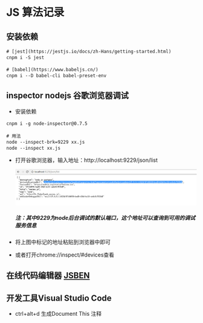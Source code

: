 # JS 算法记录


## 安装依赖
```
# [jest](https://jestjs.io/docs/zh-Hans/getting-started.html)
cnpm i -S jest

# [babel](https://www.babeljs.cn/)
cnpm i --D babel-cli babel-preset-env
```



## inspector nodejs 谷歌浏览器调试
* 安装依赖
```
cnpm i -g node-inspector@0.7.5

# 用法
node --inspect-brk=9229 xx.js
node --inspect xx.js
```
* 打开谷歌浏览器，输入地址：http://localhost:9229/json/list

  ![img](./static/1.png) 

  ##### 注：其中9229为node后台调试的默认端口，这个地址可以查询到可用的调试服务信息 

* 将上图中标记的地址粘贴到浏览器中即可 

* 或者打开chrome://inspect/#devices查看


## 在线代码编辑器 [JSBEN](http://jsbin.com/?js,console)


## 开发工具Visual Studio Code
* ctrl+alt+d 生成Document This 注释